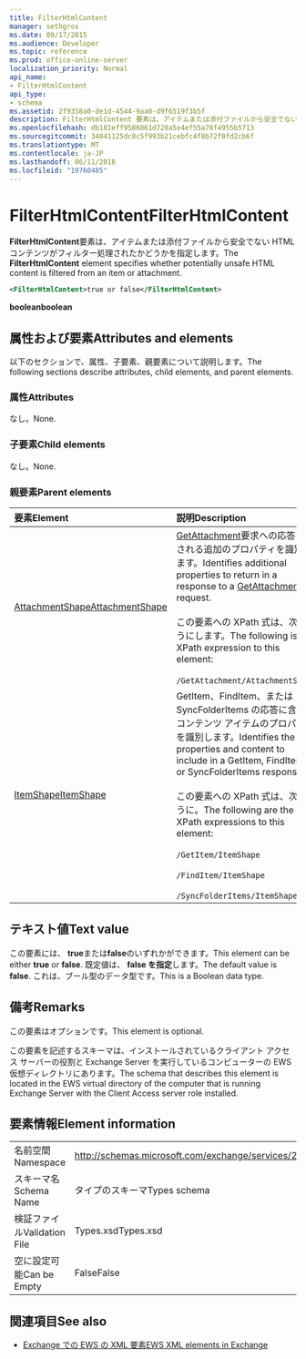 ```yaml
---
title: FilterHtmlContent
manager: sethgros
ms.date: 09/17/2015
ms.audience: Developer
ms.topic: reference
ms.prod: office-online-server
localization_priority: Normal
api_name:
- FilterHtmlContent
api_type:
- schema
ms.assetid: 2f9358a0-de1d-4544-9aa0-d9f6519f3b5f
description: FilterHtmlContent 要素は、アイテムまたは添付ファイルから安全でない HTML コンテンツがフィルター処理されたかどうかを指定します。
ms.openlocfilehash: db181eff9586061d728a5e4ef55a78f4955b5713
ms.sourcegitcommit: 34041125dc8c5f993b21cebfc4f8b72f0fd2cb6f
ms.translationtype: MT
ms.contentlocale: ja-JP
ms.lasthandoff: 06/11/2018
ms.locfileid: "19760485"
---
```

# <a name="filterhtmlcontent"></a><span data-ttu-id="e007c-103">FilterHtmlContent</span><span class="sxs-lookup"><span data-stu-id="e007c-103">FilterHtmlContent</span></span>

<span data-ttu-id="e007c-104">**FilterHtmlContent**要素は、アイテムまたは添付ファイルから安全でない HTML コンテンツがフィルター処理されたかどうかを指定します。</span><span class="sxs-lookup"><span data-stu-id="e007c-104">The **FilterHtmlContent** element specifies whether potentially unsafe HTML content is filtered from an item or attachment.</span></span> 
  
```xml
<FilterHtmlContent>true or false</FilterHtmlContent>
```

 <span data-ttu-id="e007c-105">**boolean**</span><span class="sxs-lookup"><span data-stu-id="e007c-105">**boolean**</span></span>
## <a name="attributes-and-elements"></a><span data-ttu-id="e007c-106">属性および要素</span><span class="sxs-lookup"><span data-stu-id="e007c-106">Attributes and elements</span></span>

<span data-ttu-id="e007c-107">以下のセクションで、属性、子要素、親要素について説明します。</span><span class="sxs-lookup"><span data-stu-id="e007c-107">The following sections describe attributes, child elements, and parent elements.</span></span>
  
### <a name="attributes"></a><span data-ttu-id="e007c-108">属性</span><span class="sxs-lookup"><span data-stu-id="e007c-108">Attributes</span></span>

<span data-ttu-id="e007c-109">なし。</span><span class="sxs-lookup"><span data-stu-id="e007c-109">None.</span></span>
  
### <a name="child-elements"></a><span data-ttu-id="e007c-110">子要素</span><span class="sxs-lookup"><span data-stu-id="e007c-110">Child elements</span></span>

<span data-ttu-id="e007c-111">なし。</span><span class="sxs-lookup"><span data-stu-id="e007c-111">None.</span></span>
  
### <a name="parent-elements"></a><span data-ttu-id="e007c-112">親要素</span><span class="sxs-lookup"><span data-stu-id="e007c-112">Parent elements</span></span>

|<span data-ttu-id="e007c-113">**要素**</span><span class="sxs-lookup"><span data-stu-id="e007c-113">**Element**</span></span>|<span data-ttu-id="e007c-114">**説明**</span><span class="sxs-lookup"><span data-stu-id="e007c-114">**Description**</span></span>|
|:-----|:-----|
|[<span data-ttu-id="e007c-115">AttachmentShape</span><span class="sxs-lookup"><span data-stu-id="e007c-115">AttachmentShape</span></span>](attachmentshape.md) <br/> | <span data-ttu-id="e007c-116">[GetAttachment](getattachment.md)要求への応答で返される追加のプロパティを識別します。</span><span class="sxs-lookup"><span data-stu-id="e007c-116">Identifies additional properties to return in a response to a [GetAttachment](getattachment.md) request.</span></span>  <br/><br/>  <span data-ttu-id="e007c-117">この要素への XPath 式は、次のようにします。</span><span class="sxs-lookup"><span data-stu-id="e007c-117">The following is the XPath expression to this element:</span></span> <br/> <br/>  `/GetAttachment/AttachmentShape` <br/> |
|[<span data-ttu-id="e007c-118">ItemShape</span><span class="sxs-lookup"><span data-stu-id="e007c-118">ItemShape</span></span>](itemshape.md) <br/> | <span data-ttu-id="e007c-119">GetItem、FindItem、または SyncFolderItems の応答に含めるコンテンツ アイテムのプロパティを識別します。</span><span class="sxs-lookup"><span data-stu-id="e007c-119">Identifies the item properties and content to include in a GetItem, FindItem, or SyncFolderItems response.</span></span>  <br/> <br/> <span data-ttu-id="e007c-120">この要素への XPath 式は、次のように。</span><span class="sxs-lookup"><span data-stu-id="e007c-120">The following are the XPath expressions to this element:</span></span> <br/> <br/>  `/GetItem/ItemShape`<br/> <br/>  `/FindItem/ItemShape`<br/> <br/>  `/SyncFolderItems/ItemShape` <br/> |
   
## <a name="text-value"></a><span data-ttu-id="e007c-121">テキスト値</span><span class="sxs-lookup"><span data-stu-id="e007c-121">Text value</span></span>

<span data-ttu-id="e007c-122">この要素には、 **true**または**false**のいずれかができます。</span><span class="sxs-lookup"><span data-stu-id="e007c-122">This element can be either **true** or **false**.</span></span> <span data-ttu-id="e007c-123">既定値は、 **false を指定**します。</span><span class="sxs-lookup"><span data-stu-id="e007c-123">The default value is **false**.</span></span> <span data-ttu-id="e007c-124">これは、ブール型のデータ型です。</span><span class="sxs-lookup"><span data-stu-id="e007c-124">This is a Boolean data type.</span></span>
  
## <a name="remarks"></a><span data-ttu-id="e007c-125">備考</span><span class="sxs-lookup"><span data-stu-id="e007c-125">Remarks</span></span>

<span data-ttu-id="e007c-126">この要素はオプションです。</span><span class="sxs-lookup"><span data-stu-id="e007c-126">This element is optional.</span></span>
  
<span data-ttu-id="e007c-127">この要素を記述するスキーマは、インストールされているクライアント アクセス サーバーの役割と Exchange Server を実行しているコンピューターの EWS 仮想ディレクトリにあります。</span><span class="sxs-lookup"><span data-stu-id="e007c-127">The schema that describes this element is located in the EWS virtual directory of the computer that is running Exchange Server with the Client Access server role installed.</span></span>
  
## <a name="element-information"></a><span data-ttu-id="e007c-128">要素情報</span><span class="sxs-lookup"><span data-stu-id="e007c-128">Element information</span></span>

|||
|:-----|:-----|
|<span data-ttu-id="e007c-129">名前空間</span><span class="sxs-lookup"><span data-stu-id="e007c-129">Namespace</span></span>  <br/> |http://schemas.microsoft.com/exchange/services/2006/types  <br/> |
|<span data-ttu-id="e007c-130">スキーマ名</span><span class="sxs-lookup"><span data-stu-id="e007c-130">Schema Name</span></span>  <br/> |<span data-ttu-id="e007c-131">タイプのスキーマ</span><span class="sxs-lookup"><span data-stu-id="e007c-131">Types schema</span></span>  <br/> |
|<span data-ttu-id="e007c-132">検証ファイル</span><span class="sxs-lookup"><span data-stu-id="e007c-132">Validation File</span></span>  <br/> |<span data-ttu-id="e007c-133">Types.xsd</span><span class="sxs-lookup"><span data-stu-id="e007c-133">Types.xsd</span></span>  <br/> |
|<span data-ttu-id="e007c-134">空に設定可能</span><span class="sxs-lookup"><span data-stu-id="e007c-134">Can be Empty</span></span>  <br/> |<span data-ttu-id="e007c-135">False</span><span class="sxs-lookup"><span data-stu-id="e007c-135">False</span></span>  <br/> |
   
## <a name="see-also"></a><span data-ttu-id="e007c-136">関連項目</span><span class="sxs-lookup"><span data-stu-id="e007c-136">See also</span></span>

- [<span data-ttu-id="e007c-137">Exchange での EWS の XML 要素</span><span class="sxs-lookup"><span data-stu-id="e007c-137">EWS XML elements in Exchange</span></span>](ews-xml-elements-in-exchange.md)

